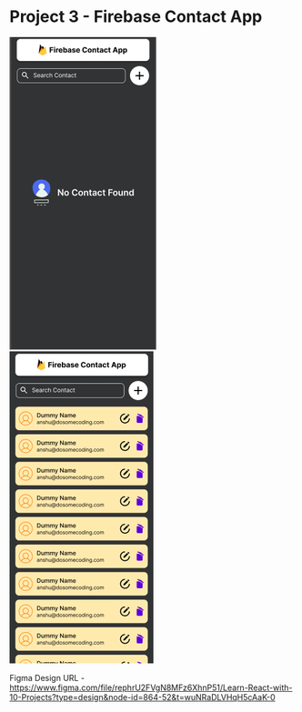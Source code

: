 # Project 3 - Firebase Contact App

![No contact](./assets/overview-1.png)
![Contact present](./assets/overview-2.png)

Figma Design URL - https://www.figma.com/file/rephrU2FVgN8MFz6XhnP51/Learn-React-with-10-Projects?type=design&node-id=864-52&t=wuNRaDLVHqH5cAaK-0